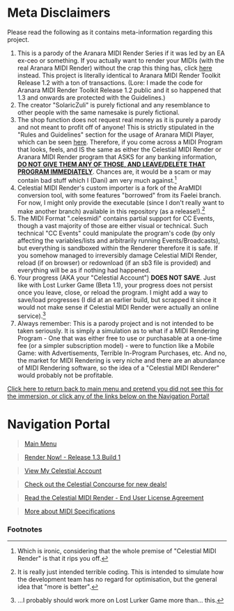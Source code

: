 # Meta Disclaimers
Please read the following as it contains meta-information regarding this project.

1. This is a parody of the Aranara MIDI Render Series if it was led by an EA ex-ceo or something. If you actually want to render your MIDIs (with the real Aranara MIDI Render) without the crap this thing has, click [here](https://daniferous.github.io/aranara-midi-player-sb3/) instead. This project is literally identical to Aranara MIDI Render Toolkit Release 1.2 with a ton of transactions. (Lore: I made the code for Aranara MIDI Render Toolkit Release 1.2 public and it so happened that 1.3 and onwards are protected with the Guidelines.)
2. The creator "SolaricZuli" is purely fictional and any resemblance to other people with the same namesake is purely fictional.
3. The shop function does not request real money as it is purely a parody and not meant to profit off of anyone! This is strictly stipulated in the "Rules and Guidelines" section for the usage of Aranara MIDI Player, which can be seen [here](https://daniferous.github.io/aranara-midi-player-sb3/guidelines/). Therefore, if you come across a MIDI Program that looks, feels, and IS the same as either the Celestial MIDI Render or Aranara MIDI Render program that ASKS for any banking information, **[DO NOT GIVE THEM ANY OF THOSE, AND LEAVE/DELETE THAT PROGRAM IMMEDIATELY]()**. Chances are, it would be a scam or may contain bad stuff which I (Dani) am very much against.[^1]
4. Celestial MIDI Render's custom importer is a fork of the AraMIDI conversion tool, with some features "borrowed" from its Faelei branch. For now, I might only provide the executable (since I don't really want to make another branch) available in this repository (as a release!).[^2]
5. The MIDI Format ".celesmidi" contains partial support for CC Events, though a vast majority of those are either visual or technical. Such technical "CC Events" could manipulate the program's code (by only affecting the variables/lists and arbitrarily running Events/Broadcasts), but everything is sandboxed within the Renderer therefore it is safe. If you somehow managed to irreversibly damage Celestial MIDI Render, reload (if on browser) or redownload (if an sb3 file is provided) and everything will be as if nothing had happened.
6. Your progress (AKA your "Celestial Account") **__DOES NOT SAVE__**. Just like with Lost Lurker Game (Beta 1.1), your progress does not persist once you leave, close, or reload the program. I might add a way to save/load progresses (I did at an earlier build, but scrapped it since it would not make sense if Celestial MIDI Render were actually an online service).[^3]
7. Always remember: This is a parody project and is not intended to be taken seriously. It is simply a simulation as to what if a MIDI Rendering Program - One that was either free to use or purchasable at a one-time fee (or a simpler subscription model) - were to function like a Mobile Game: with Advertisements, Terrible In-Program Purchases, etc. And no, the market for MIDI Rendering is very niche and there are an abundance of MIDI Rendering software, so the idea of a "Celestial MIDI Renderer" would probably not be profitable.

[Click here to return back to main menu and pretend you did not see this for the immersion, or click any of the links below on the Navigation Portal!](https://daniferous.github.io/CelestialMIDIRender/)

# Navigation Portal
> [Main Menu](https://daniferous.github.io/CelestialMIDIRender/)

> [Render Now! - Release 1.3 Build 1](https://daniferous.github.io/CelestialMIDIRender/render/CMR%20Release%201.3.html/)

> [View My Celestial Account](https://daniferous.github.io/CelestialMIDIRender/account)

> [Check out the Celestial Concourse for new deals!](https://daniferous.github.io/CelestialMIDIRender/concourse)

> [Read the Celestial MIDI Render - End User License Agreement](https://daniferous.github.io/CelestialMIDIRender/EULA/)

> [More about MIDI Specifications](https://daniferous.github.io/CelestialMIDIRender/specs/)

### Footnotes

[^1]: Which is ironic, considering that the whole premise of "Celestial MIDI Render" is that it rips you off.

[^2]: It is really just intended terrible coding. This is intended to simulate how the development team has no regard for optimisation, but the general idea that "more is better".

[^3]: ...I probably should work more on Lost Lurker Game more than... this. 
